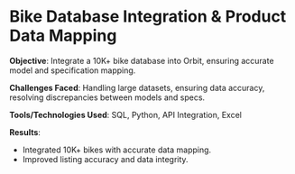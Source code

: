 # Bike Database Integration & Product Data Mapping

**Objective**: Integrate a 10K+ bike database into Orbit, ensuring accurate model and specification mapping.

**Challenges Faced**: Handling large datasets, ensuring data accuracy, resolving discrepancies between models and specs.

**Tools/Technologies Used**: SQL, Python, API Integration, Excel

**Results**: 
- Integrated 10K+ bikes with accurate data mapping.
- Improved listing accuracy and data integrity.

